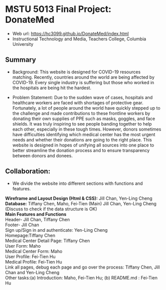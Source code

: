 # MSTU 5013 Final Project: DonateMed
  * Web url: https://hc3099.github.io/DonateMed/index.html 
  * Instructional Technology and Media, Teachers College, Columbia University


## Summary  
* Background: This website is designed for COVID-19 resources matching. Recently, countries around the world are being affected by COVID-19. Every single industry is suffering but those who worked in the hospitals are being hit the hardest.


* Problem Statement: Due to the sudden wave of cases, hospitals and healthcare workers are faced with shortages of protective gear. Fortunately, a lot of people around the world have quickly stepped up to the challenge and made contributions to these frontline workers by donating their own supplies of PPE such as masks, goggles, and face shields. It was truly inspiring to see people banding together to help each other, especially in these tough times. However, donors sometimes have difficulties identifying which medical center has the most urgent needs and whether their donations are going to the right place. This website is designed in hopes of unifying all sources into one place to better streamline the donation process and to ensure transparency between donors and donees.

## Collaboration:

* We divide the website into different sections with functions and features.

**Wireframe and Layout Design (Html & CSS):**  Jill Chan, Yen-Ling Cheng  </br>
**Database:** Tiffany Chen, Maho, Fei-Tien (Main) Jill Chan, Yen-Ling Cheng (Discuss to check if the data structure is OK) </br>
**Main Features and Functions**</br>
Header- Jill Chan, Tiffany Chen</br>
Footer- Jill Chan </br>
Sign up/Sign in and authenticate: Yen-Ling Cheng </br>
Homepage:Tiffany Chen </br>
Medical Center Detail Page: Tiffany Chen </br>
User Form: Maho </br>
Medical Center Form: Maho </br>
User Profile: Fei-Tien Hu </br> 
Medical Profile: Fei-Tien Hu</br>
Link all pages, debug each page and go over the process: Tiffany Chen, Jill Chan and Yen-Ling Cheng </br>
Other tasks:(a) Introduction: Maho, Fei-Tien Hu; (b) README.md : Fei-Tien Hu
